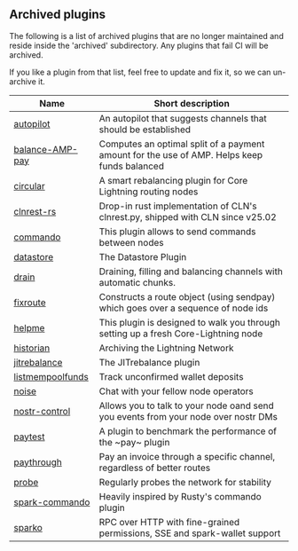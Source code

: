 ## Archived plugins

The following is a list of archived plugins that are no longer maintained and reside inside the 'archived' subdirectory.
Any plugins that fail CI will be archived.

If you like a plugin from that list, feel free to update and fix it, so we can un-archive it.

| Name                                 | Short description                                                                           |
| ------------------------------------ | ------------------------------------------------------------------------------------------- |
| [autopilot][autopilot]               | An autopilot that suggests channels that should be established                              |
| [balance-AMP-pay][bal-amp-pay]       | Computes an optimal split of a payment amount for the use of AMP. Helps keep funds balanced |
| [circular][circular]                 | A smart rebalancing plugin for Core Lightning routing nodes                                 |
| [clnrest-rs][clnrest-rs]             | Drop-in rust implementation of CLN's clnrest.py, shipped with CLN since v25.02              |
| [commando][commando]                 | This plugin allows to send commands between nodes                                           |
| [datastore][datastore]               | The Datastore Plugin                                                                        |
| [drain][drain]                       | Draining, filling and balancing channels with automatic chunks.                             |
| [fixroute][fixroute]                 | Constructs a route object (using sendpay) which goes over a sequence of node ids            |
| [helpme][helpme]                     | This plugin is designed to walk you through setting up a fresh Core-Lightning node          |
| [historian][historian]               | Archiving the Lightning Network                                                             |
| [jitrebalance][jitrebalance]         | The JITrebalance plugin                                                                     |
| [listmempoolfunds][listmempoolfunds] | Track unconfirmed wallet deposits                                                           |
| [noise][noise]                       | Chat with your fellow node operators                                                        |
| [nostr-control][nostr-control]       | Allows you to talk to your node oand send you events from your node over nostr DMs             |
| [paytest][paytest]                   | A plugin to benchmark the performance of the ~pay~ plugin                                   |
| [paythrough][paythrough]             | Pay an invoice through a specific channel, regardless of better routes                      |
| [probe][probe]                       | Regularly probes the network for stability                                                  |
| [spark-commando][spark-commando]     | Heavily inspired by Rusty's commando plugin                                                 |
| [sparko][sparko]                     | RPC over HTTP with fine-grained permissions, SSE and spark-wallet support                   |

[autopilot]: https://github.com/lightningd/plugins/tree/master/archived/autopilot
[bal-amp-pay]: https://github.com/renepickhardt/plugins/tree/balanced_pay/balanced_amp_payments
[circular]: https://github.com/giovannizotta/circular
[clnrest-rs]: https://github.com/daywalker90/clnrest-rs
[commando]: https://github.com/lightningd/plugins/tree/master/archived/commando
[datastore]: https://github.com/lightningd/plugins/tree/master/archived/datastore
[drain]: https://github.com/lightningd/plugins/tree/master/archived/drain
[fixroute]: https://github.com/renepickhardt/plugins/tree/fixroute/fixroute
[helpme]: https://github.com/lightningd/plugins/tree/master/archived/helpme
[historian]: https://github.com/lightningd/plugins/tree/master/archived/historian
[jitrebalance]: https://github.com/lightningd/plugins/tree/master/archived/jitrebalance
[listmempoolfunds]: https://github.com/andrewtoth/listmempoolfunds
[noise]: https://github.com/lightningd/plugins/tree/master/archived/noise
[nostr-control]: https://github.com/joelklabo/plugins/tree/nostr-control
[paytest]: https://github.com/lightningd/plugins/tree/master/archived/paytest
[paythrough]: https://github.com/andrewtoth/paythrough
[probe]: https://github.com/lightningd/plugins/tree/master/archived/probe
[spark-commando]: https://github.com/adi2011/plugins/tree/master/spark-commando
[sparko]: https://github.com/fiatjaf/sparko
